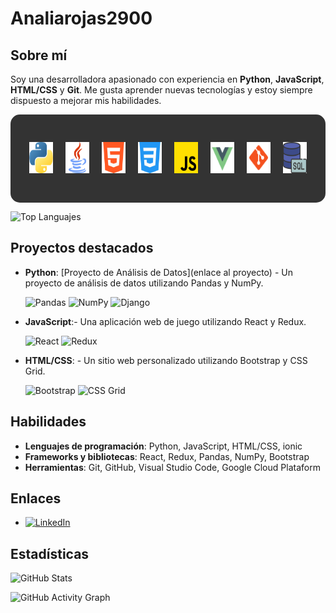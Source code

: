 # Analiarojas2900

## Sobre mí
Soy una desarrolladora apasionado con experiencia en **Python**, **JavaScript**, **HTML/CSS** y **Git**. Me gusta aprender nuevas tecnologías y estoy siempre dispuesto a mejorar mis habilidades.

<div style="background-color: #333; color: white; padding: 30px; border-radius: 15px; text-aling: center;">
  <p dir="auto" style="display: flex; gap: 20px;">
     <code><a target="_blank" rel="noopener noreferrer" href="https://github.com/analiarojas2900/imagenes/blob/main/python.png"><img height="50" src="https://github.com/analiarojas2900/imagenes/blob/main/python.png" alt="python" style="max-width: 100%; background-color:whithe;"></a></code>
     <code><a target="_blank" rel="noopener noreferrer" href="https://github.com/analiarojas2900/imagenes/blob/main/java.png"><img height="50" src="https://github.com/analiarojas2900/imagenes/blob/main/java.png" alt="java" style="max-width: 100%; background-color:whithe;"></a></code>
    <code><a target="_blank" rel="noopener noreferrer" href="https://github.com/analiarojas2900/imagenes/blob/main/html-5.png"><img height="50"  src="https://github.com/analiarojas2900/imagenes/blob/main/html-5.png" alt="HTML" style="max-width: 100%;"></a></code>
     <code><a target="_blank" rel="noopener noreferrer" href="https://github.com/analiarojas2900/imagenes/blob/main/css-3.png"><img height="50" src="https://github.com/analiarojas2900/imagenes/blob/main/css-3.png" alt="CSS" style="max-width: 100%;"></a></code>
     <code><a target="_blank" rel="noopener noreferrer" href="https://github.com/analiarojas2900/imagenes/blob/main/js.png"><img height="50" src="https://github.com/analiarojas2900/imagenes/blob/main/js.png" alt="JS" style="max-width: 100%;"></a></code>
     <code><a target="_blank" rel="noopener noreferrer" href="https://github.com/analiarojas2900/imagenes/blob/main/icons8-ver-js-48.png"><img height="50" src="https://github.com/analiarojas2900/imagenes/blob/main/icons8-ver-js-48.png" alt="vue" style="max-width: 100%;"></a></code>
     <code><a target="_blank" rel="noopener noreferrer" href="https://github.com/analiarojas2900/imagenes/blob/main/icons8-git-48.png"><img height="50" src="https://github.com/analiarojas2900/imagenes/blob/main/icons8-git-48.png" alt="git" style="max-width: 100%;"></a></code>
    <code><a target="_blank" rel="noopener noreferrer" href="https://github.com/analiarojas2900/imagenes/blob/main/servidor-sql.png"><img height="50" src="https://github.com/analiarojas2900/imagenes/blob/main/servidor-sql.png" alt="git" style="max-width: 100%;"></a></code>
    
  </p> 
</div>



![Top Languajes](https://github-readme-stats.vercel.app/api/top-langs/?username=analiarojas2900&layout=compact)


## Proyectos destacados
* **Python**: [Proyecto de Análisis de Datos](enlace al proyecto) - Un proyecto de análisis de datos utilizando Pandas y NumPy.

  ![Pandas](https://img.shields.io/badge/Pandas-150458?style=for-the-badge&logo=pandas&logoColor=white)
  ![NumPy](https://img.shields.io/badge/NumPy-013243?style=for-the-badge&logo=numpy&logoColor=white)
  ![Django](https://img.shields.io/badge/Django-092E20?style=for-the-badge&logo=django&logoColor=white)
* **JavaScript**:- Una aplicación web de juego utilizando React y Redux.

  ![React](https://img.shields.io/badge/React-61DAFB?style=for-the-badge&logo=react&logoColor=black) ![Redux](https://img.shields.io/badge/Redux-764ABC?style=for-the-badge&logo=redux&logoColor=white)

* **HTML/CSS**: - Un sitio web personalizado utilizando Bootstrap y CSS Grid.

  ![Bootstrap](https://img.shields.io/badge/Bootstrap-563D7C?style=for-the-badge&logo=bootstrap&logoColor=white) ![CSS Grid](https://img.shields.io/badge/CSS%20Grid-239120?style=for-the-badge&logo=css3&logoColor=white)

  
## Habilidades
* **Lenguajes de programación**: Python, JavaScript, HTML/CSS, ionic
* **Frameworks y bibliotecas**: React, Redux, Pandas, NumPy, Bootstrap
* **Herramientas**: Git, GitHub, Visual Studio Code, Google Cloud Plataform

## Enlaces
* [![LinkedIn](https://img.shields.io/badge/LinkedIn-0A66C2?style=for-the-badge&logo=linkedin&logoColor=white)](https://www.linkedin.com/in/analia-rojas-araya-056349205/)


## Estadísticas

![GitHub Stats](https://github-readme-stats.vercel.app/api?username=analiarojas2900&show_icons=true&theme=radical)


![GitHub Activity Graph](https://github-readme-streak-stats.herokuapp.com/?user=analiarojas2900&theme=radical&hide_border=true)











